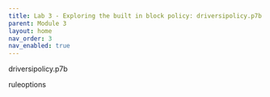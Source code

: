```yaml
---
title: Lab 3 - Exploring the built in block policy: driversipolicy.p7b
parent: Module 3
layout: home
nav_order: 3
nav_enabled: true
---
```


driversipolicy.p7b

ruleoptions

